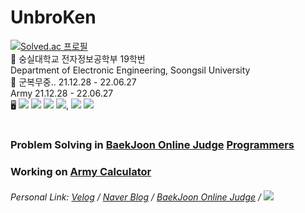 # UnbroKen  
[![Solved.ac
프로필](http://mazassumnida.wtf/api/mini/generate_badge?boj=hansuho36eie)](https://solved.ac/hansuho36eie)  
🏫  숭실대학교 전자정보공학부 19학번  
     Department of Electronic Engineering, Soongsil University  
💂  군복무중.. 21.12.28 - 22.06.27  
     Army 21.12.28 - 22.06.27  
🖥️ <img src="https://img.shields.io/badge/Python-3766AB?style=flat&logo=Python&labelColor=white"/> <img src="https://img.shields.io/badge/C-A8B9CC?style=flat&logo=C&labelColor=white"/> <img src="https://img.shields.io/badge/HTML-3766AB?style=flat&logo=HTML5&labelColor=white"/> <img src="https://img.shields.io/badge/CSS3-1572B6?style=flat&logo=CSS3&labelColor=lightgrey"/>, <img src="https://img.shields.io/badge/JavaScript-F7DF1E?style=flat&logo=JavaScript&labelColor=lightgrey"/> <img src="https://img.shields.io/badge/Markdown-000000?style=flat&logo=Markdown&labelColor=lightgrey"/>
#

### Problem Solving in [BaekJoon Online Judge](https://www.acmicpc.net/) [Programmers](https://www.programmers.co.kr)
### Working on [Army Calculator](https://github.com/unbroken2650/army-calculator)

###### Personal Link: [Velog](https://velog.io/@unbroken2650) / [Naver Blog](https://blog.naver.com/unbroken2650) / [BaekJoon Online Judge](https://www.acmicpc.net/user/hansuho36eie) / [<img src="https://img.shields.io/badge/Notion-000000?style=flat&logo=Notion&labelColor=lightgrey"/>](https://unbroken2650.notion.site/Python-Baekjoon-862515fd399443398bdc37cc810ea121)

